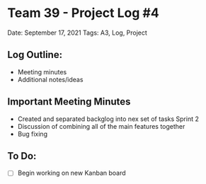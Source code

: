 # Team 39 - Project Log #4

Date: September 17, 2021
Tags: A3, Log, Project

## Log Outline:

- Meeting minutes
- Additional notes/ideas

## Important Meeting Minutes

- Created and separated backglog into nex set of tasks Sprint 2
- Discussion of combining all of the main features together
- Bug fixing

## To Do:

- [ ]  Begin working on new Kanban board